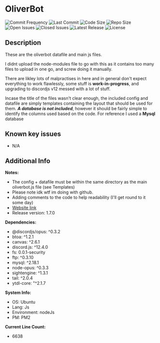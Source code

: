 # OliverBot
![Commit Frequency](https://img.shields.io/github/commit-activity/m/Cheesenibbles123/OliverbotPublic)
![Last Commit](https://img.shields.io/github/last-commit/cheesenibbles123/OliverbotPublic)
![Code Size](https://img.shields.io/github/languages/code-size/cheesenibbles123/OliverbotPublic)
![Repo Size](https://img.shields.io/github/repo-size/cheesenibbles123/OliverbotPublic)
![Open Issues](https://img.shields.io/github/issues-raw/cheesenibbles123/OliverbotPublic)
![Closed Issues](https://img.shields.io/github/issues-closed-raw/cheesenibbles123/OliverbotPublic)
![Latest Release](https://img.shields.io/github/v/release/cheesenibbles123/OliverbotPublic)
![License](https://img.shields.io/github/license/cheesenibbles123/OliverbotPublic)

## Description

These are the oliverbot datafile and main js files.

I didnt upload the node-modules file to go with this as it contains too many files to upload in one go, and screw doing it manually.

There are likley lots of malpractises in here and in general don't expect everything to work flawlessly, some stuff is **work-in-progress**, and upgrading to discordjs v12 messed with a lot of stuff.

Incase the title of the files wasn't clear enough, the included config and datafile are simply templates containing the layout that should be used for them. ***A database is not included***, however it should be fairly simple to identify the columns used based on the code. For reference I used a **Mysql** database

## Known key issues

- N/A

## Additional Info

**Notes:**
 - The config + datafile must be within the same directory as the main oliverbot.js file (see Templates)
 - Please note idk wtf im doing with github.
 - Adding comments to the code to help readability (I'll get round to it some day)
 - [Website link](http://www.archiesbots.com/index.html)
 - Release version: 1.7.0

**Dependencies:**
 - @discordjs/opus: ^0.3.2
 - btoa: ^1.2.1
 - canvas: ^2.6.1
 - discord.js: ^12.4.0
 - fs: 0.0.1-security
 - ftp: ^0.3.10
 - mysql: ^2.18.1
 - node-opus: ^0.3.3
 - sightengine: ^1.3.1
 - tail: ^2.0.4
 - ytdl-core: "^2.1.7

**System Info:**
 - OS: Ubuntu
 - Lang: Js
 - Environment: nodeJs
 - PM: PM2

**Current Line Count:**
 - 6638
